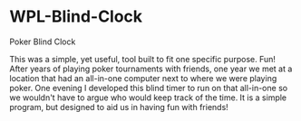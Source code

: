 # WPL-Blind-Clock
Poker Blind Clock

This was a simple, yet useful, tool built to fit one specific purpose.  Fun!  After years of playing poker tournaments with friends, one year we met at a location that had an all-in-one computer next to where we were playing poker.  One evening I developed this blind timer to run on that all-in-one so we wouldn't have to argue who would keep track of the time.  It is a simple program, but designed to aid us in having fun with friends!
